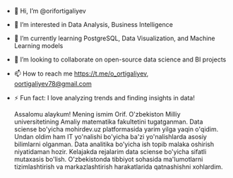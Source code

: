 - 👋 Hi, I’m @orifortigaliyev
- 👀 I’m interested in Data Analysis, Business Intelligence
- 🌱 I’m currently learning PostgreSQL, Data Visualization, and Machine Learning models
- 💞️ I’m looking to collaborate on open-source data science and BI projects
- 📫 How to reach me https://t.me/o_ortigaliyev, oortigaliyev78@gmail.com
- ⚡ Fun fact: I love analyzing trends and finding insights in data!

  Assalomu alaykum! Mening ismim Orif. O'zbekiston Milliy universitetining Amaliy matematika fakultetini tugatganman. 
Data sciense bo'yicha mohirdev.uz platformasida yarim yilga yaqin o'qidim.
Undan oldim ham IT yo'nalishi bo'yicha ba'zi yo'nalishlarda asosiy bilimlarni olganman.
Data analitika bo'yicha ish topib malaka oshirish niyatidaman hozir.
Kelajakda rejalarim data sciense bo'yicha sifatli mutaxasis bo'lish.
O'zbekistonda tibbiyot sohasida ma'lumotlarni tizimlashtirish va markazlashtirish harakatlarida qatnashishni xohlardim.

